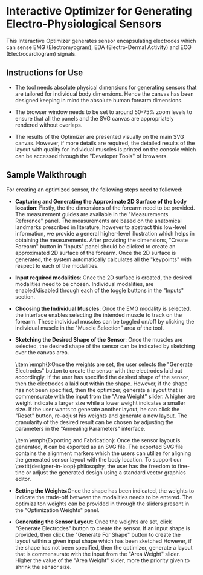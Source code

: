 # Interactive Optimizer for Generating Electro-Physiological Sensors

This Interactive Optimizer generates sensor encapsulating electrodes which can sense EMG (Electromyogram), EDA (Electro-Dermal Activity) and
ECG (Electrocardiogram) signals.

## Instructions for Use
- The tool needs absolute physical dimensions for generating sensors that are tailored for individual body dimensions. Hence the canvas has been designed keeping in mind the absolute human forearm dimensions.

- The browser window needs to be set to around 50-75% zoom levels to ensure that all the panels and the SVG canvas are appropriately rendered without overlaps.

- The results of the Optimizer are presented visually on the main SVG canvas. However, if more details are required, the detailed results of the layout with quality for individual muscles is printed on the console which can be accessed through the "Developer Tools" of browsers.


## Sample Walkthrough
For creating an optimized sensor, the following steps need to followed:
- **Capturing and Generating the Approximate 2D Surface of the body location**: Firstly, the the dimensions of the forearm need to be provided. The measurement guides are available in the "Measurements Reference" panel. The measurements are based on the anatomical landmarks prescribed in literature, however to abstract this low-level information, we provide a general higher-level illustration which helps in obtaining the measurements. After providing the dimensions, "Create Forearm" button in "Inputs" panel should be clicked to create an approximated 2D surface of the forearm. Once the 2D surface is generated, the system automatically calculates all the "keypoints" with respect to each of the modalities.

- **Input required modalities**: Once the 2D surface is created, the desired modalities need to be chosen. Individual modalities, are enabled/disabled through each of the toggle buttons in the "Inputs" section.
     
-  **Choosing the Individual Muscles**: Once the EMG modality is selected, the interface enables selecting the intended muscle to track on the forearm. These individual muscles can be toggled on/off by clicking the individual muscle in the "Muscle Selection" area of the tool.
    
- **Sketching the Desired Shape of the Sensor**: Once the muscles are selected, the desired shape of the sensor can be indicated by sketching over the canvas area.

    \item \emph{}:Once the weights are set, the user selects the "Generate Electrodes" button to create the sensor with the electrodes laid out accordingly. If the user has specified the desired shape of the sensor, then the electrodes a laid out within the shape. However, if the shape has not been specified, then the optimizer, generate a layout that is commensurate with the input from the "Area Weight" slider. A higher are weight indicate a larger size while a lower weight indicates a smaller size. 
    If the user wants to generate another layout, he can click the "Reset" button, re-adjust his weights and generate a new layout. The granularity of the desired result can be chosen by adjusting the parameters in the "Annealing Parameters" interface.
    
    \item \emph{Exporting and Fabrication}: Once the sensor layout is generated, it can be exported as an SVG file. The exported SVG file contains the alignment markers which the users can utilize for aligning the generated sensor layout with the body location. To support our \textit{designer-in-loop} philosophy, the user has the freedom to fine-tine or adjust the generated design using a standard vector graphics editor.


- **Setting the Weights**:Once the shape has been indicated, the weights to indicate the trade-off between the modalities needs to be entered. The optimizaiton weights can be provided in through the sliders present in the "Optimization Weights" panel.


- **Generating the Sensor Layout**: Once the weights are set, click "Generate Electrodes" button to create the sensor. If an input shape is provided, then click the "Generate For Shape" button to create the layout within a given input shape which has been sketched However, if the shape has not been specified, then the optimizer, generate a layout that is commensurate with the input from the "Area Weight" slider. Higher the value of the "Area Weight" slider, more the priority given to shrink the sensor size.